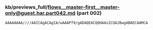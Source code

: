 ### kb/previews_full/flows__master-first__master-only@guest.har.part042.md (part 002)

```md
AAAAAAAA////AAICAgACAgIA/wAAAP79/gADAQEACQQHAAsICQAJBwgABAECAAMCA
```

```
